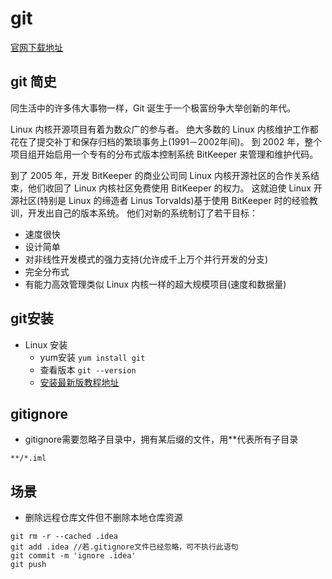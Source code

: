 # git

[官网下载地址](https://git-scm.com/downloads)

## git 简史
同生活中的许多伟大事物一样，Git 诞生于一个极富纷争大举创新的年代。

Linux 内核开源项目有着为数众广的参与者。
绝大多数的 Linux 内核维护工作都花在了提交补丁和保存归档的繁琐事务上(1991－2002年间)。
到 2002 年，整个项目组开始启用一个专有的分布式版本控制系统 BitKeeper 来管理和维护代码。

到了 2005 年，开发 BitKeeper 的商业公司同 Linux 内核开源社区的合作关系结束，他们收回了 Linux 内核社区免费使用 BitKeeper 的权力。
这就迫使 Linux 开源社区(特别是 Linux 的缔造者 Linus Torvalds)基于使用 BitKeeper 时的经验教训，开发出自己的版本系统。
他们对新的系统制订了若干目标：
- 速度很快
- 设计简单
- 对非线性开发模式的强力支持(允许成千上万个并行开发的分支)
- 完全分布式
- 有能力高效管理类似 Linux 内核一样的超大规模项目(速度和数据量)

## git安装
- Linux 安装
    - yum安装 `yum install git`
    - 查看版本 `git --version`
    - [安装最新版教程地址](https://www.cnblogs.com/BinBinStory/p/7113956.html)

## gitignore
- gitignore需要忽略子目录中，拥有某后缀的文件，用**代表所有子目录
```
**/*.iml
```

## 场景

- 删除远程仓库文件但不删除本地仓库资源
```shell
git rm -r --cached .idea
git add .idea //若.gitignore文件已经忽略，可不执行此语句
git commit -m 'ignore .idea'
git push
```

